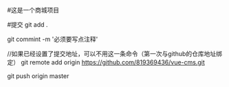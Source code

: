 #这是一个商城项目



#提交
git add .

git commint -m '必须要写点注释'


//如果已经设置了提交地址，可以不用这一条命令（第一次与github的仓库地址绑定）
git remote add origin https://github.com/819369436/vue-cms.git

git push origin master


